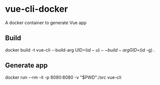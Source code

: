 # vue-cli-docker
A docker container to generate Vue app

## Build
docker build -t vue-cli --build-arg UID=$(id -u) --build-arg GID=$(id -g) .

## Generate app
docker run --rm -it -p 8080:8080 -v "$PWD":/src vue-cli
